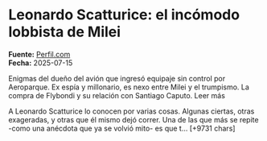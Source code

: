 # Leonardo Scatturice: el incómodo lobbista de Milei

**Fuente:** [Perfil.com](https://noticias.perfil.com/noticias/politica/nota-leonardo-scatturice-el-incomodo-lobbista-de-milei.phtml)  
**Fecha:** 2025-07-15

Enigmas del dueño del avión que ingresó equipaje sin control por Aeroparque. Ex espía y millonario, es nexo entre Milei y el trumpismo. La compra de Flybondi y su relación con Santiago Caputo. Leer más

A Leonardo Scatturice lo conocen por varias cosas. Algunas ciertas, otras exageradas, y otras que él mismo dejó correr. Una de las que más se repite -como una anécdota que ya se volvió mito- es que t… [+9731 chars]
